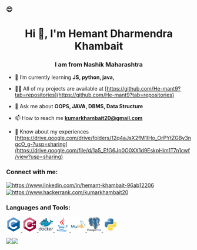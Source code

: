 ### 😊

<!--
**He-mant9/He-mant9** is a ✨ _special_ ✨ repository because its `README.md` (this file) appears on your GitHub profile.

Here are some ideas to get you started:

- 🔭 I’m currently working on ...
- 🌱 I’m currently learning ...
- 👯 I’m looking to collaborate on ...
- 🤔 I’m looking for help with ...
- 💬 Ask me about ...
- 📫 How to reach me: ...
- 😄 Pronouns: ...
- ⚡ Fun fact: ...
--><h1 align="center">Hi 🙏, I'm Hemant Dharmendra Khambait</h1>
<h3 align="center">I am from Nashik Maharashtra</h3>

- 🌱 I’m currently learning **JS, python, java,**

- 👨‍💻 All of my projects are available at [https://github.com/He-mant9?tab=repositories](https://github.com/He-mant9?tab=repositories)

- 💬 Ask me about **OOPS, JAVA, DBMS, Data Structure**

- 📫 How to reach me **kumarkhambait20@gmail.com**

- 📄 Know about my experiences [https://drive.google.com/drive/folders/12q4aJsX2fM1IHo_OrPYtZGBy3ngcO_g-?usp=sharing](https://drive.google.com/file/d/1a5_EfG6Jp0O0XX1d9EskpHim1T7n1cwf/view?usp=sharing)

<h3 align="left">Connect with me:</h3>
<p align="left">
<a href="https://linkedin.com/in/https://www.linkedin.com/in/hemant-khambait-96ab12206" target="blank"><img align="center" src="https://raw.githubusercontent.com/rahuldkjain/github-profile-readme-generator/master/src/images/icons/Social/linked-in-alt.svg" alt="https://www.linkedin.com/in/hemant-khambait-96ab12206" height="30" width="40" /></a>
<a href="https://www.hackerrank.com/https://www.hackerrank.com/kumarkhambait20" target="blank"><img align="center" src="https://raw.githubusercontent.com/rahuldkjain/github-profile-readme-generator/master/src/images/icons/Social/hackerrank.svg" alt="https://www.hackerrank.com/kumarkhambait20" height="30" width="40" /></a>
</p>

<h3 align="left">Languages and Tools:</h3>
<p align="left"> <a href="https://www.cprogramming.com/" target="_blank" rel="noreferrer"> <img src="https://raw.githubusercontent.com/devicons/devicon/master/icons/c/c-original.svg" alt="c" width="40" height="40"/> </a> <a href="https://www.w3schools.com/cpp/" target="_blank" rel="noreferrer"> <img src="https://raw.githubusercontent.com/devicons/devicon/master/icons/cplusplus/cplusplus-original.svg" alt="cplusplus" width="40" height="40"/> </a> <a href="https://www.docker.com/" target="_blank" rel="noreferrer"> <img src="https://raw.githubusercontent.com/devicons/devicon/master/icons/docker/docker-original-wordmark.svg" alt="docker" width="40" height="40"/> </a> <a href="https://www.java.com" target="_blank" rel="noreferrer"> <img src="https://raw.githubusercontent.com/devicons/devicon/master/icons/java/java-original.svg" alt="java" width="40" height="40"/> </a> <a href="https://www.mysql.com/" target="_blank" rel="noreferrer"> <img src="https://raw.githubusercontent.com/devicons/devicon/master/icons/mysql/mysql-original-wordmark.svg" alt="mysql" width="40" height="40"/> </a> <a href="https://www.postgresql.org" target="_blank" rel="noreferrer"> <img src="https://raw.githubusercontent.com/devicons/devicon/master/icons/postgresql/postgresql-original-wordmark.svg" alt="postgresql" width="40" height="40"/> </a> <a href="https://www.python.org" target="_blank" rel="noreferrer"> <img src="https://raw.githubusercontent.com/devicons/devicon/master/icons/python/python-original.svg" alt="python" width="40" height="40"/> </a> </p>
<p align='left'><img src="https://github-readme-stats.vercel.app/api?username=He-mant9&count_private=true&title_color=0969da&icon_color=0969da&text_color=0C2233&custom_title=Hemant+Khambait's+GitHub+Stats&show_icons=true"
                        /><img
  src="https://github-readme-stats.vercel.app/api/top-langs/?username=He-mant9"
                     /></p><p align='right'></p>

